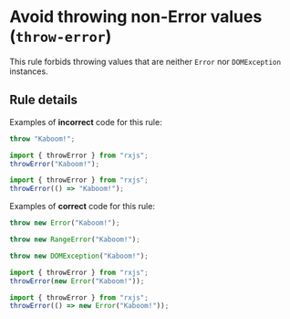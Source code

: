 # Avoid throwing non-Error values (`throw-error`)

This rule forbids throwing values that are neither `Error` nor `DOMException` instances.

## Rule details

Examples of **incorrect** code for this rule:

```ts
throw "Kaboom!";
```

```ts
import { throwError } from "rxjs";
throwError("Kaboom!");
```

```ts
import { throwError } from "rxjs";
throwError(() => "Kaboom!");
```

Examples of **correct** code for this rule:

```ts
throw new Error("Kaboom!");
```

```ts
throw new RangeError("Kaboom!");
```

```ts
throw new DOMException("Kaboom!");
```

```ts
import { throwError } from "rxjs";
throwError(new Error("Kaboom!"));
```

```ts
import { throwError } from "rxjs";
throwError(() => new Error("Kaboom!"));
```
